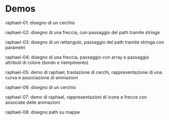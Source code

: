 Demos 
=========
raphael-01: disegno di un cerchio

raphael-02: disegno di una freccia, con passaggio del path tramite stringa

raphael-03: disegno di un rettangolo, passaggio del path tramite stringa con parametri 

raphael-04: disegno di una freccia, passaggio con array e passaggio attributi di colore (bordo e riempimento)

raphael-05: demo di raphael, traslazione di cerchi, rappresentazione di una curva e associazione di animazioni

raphael-06: disegno di un cerchio

raphael-07: demo di raphael, rappresentazioni di icone e frecce con associate delle animazioni

raphael-08: disegno path su mappe
